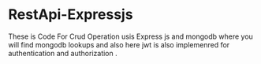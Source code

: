 # RestApi-Expressjs
These is Code For Crud Operation usis Express js and mongodb where you will find mongodb lookups and also here jwt is also implemenred for authentication and authorization .
